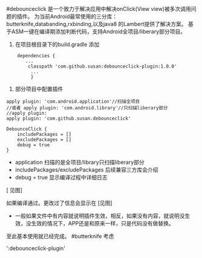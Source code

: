 #debounceclick 
是一个致力于解决应用中解决onClick(View view)被多次调用问题的插件。
为当前Android最常使用的三分库：butterknife,databanding,rxbinding,以及java8 的Lambert提供了解决方案。
基于ASM一键在编译期添加判断代码，支持Android全项目/liberary部分项目。

1. 在项目根目录下的build.gradle 添加
```
    dependencies {
       ...
        classpath 'com.github.susan:debounceclick-plugin:1.0.0'
         ...
         }
```
1. 部分项目中配置插件

```
apply plugin: 'com.android.application'//扫描全项目
//或者 apply plugin: 'com.android.library'//只扫描liberary部分
//apply plugin: 
apply plugin: 'com.github.susan.debounceclick'

DebounceClick {
    includePackages = []
    excludePackages = []
    debug = true
}
```
* application 扫描的是全项目/library只扫描liberary部分
* includePackages/excludePackages 后续兼容三方库会介绍
* debug = true 显示编译过程中详细日志

[ 见图]

如果编译通过。更改过了信息会显示在
[见图]

* 一般如果文件中有内容就说明插件生效，相反，如果没有内容，就说明没生效，没生效的情况下，APP还是和原来一样，只是代码没有做替换。

至此基本使用就已经完成。
#butterknife 
考虑


':debounceclick-plugin'